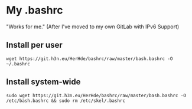 # My .bashrc

"Works for me." (After I've moved to my own GitLab with IPv6 Support)

## Install per user

    wget https://git.h3n.eu/HerHde/bashrc/raw/master/bash.bashrc -O ~/.bashrc

## Install system-wide

    sudo wget https://git.h3n.eu/HerHde/bashrc/raw/master/bash.bashrc -O /etc/bash.bashrc && sudo rm /etc/skel/.bashrc
